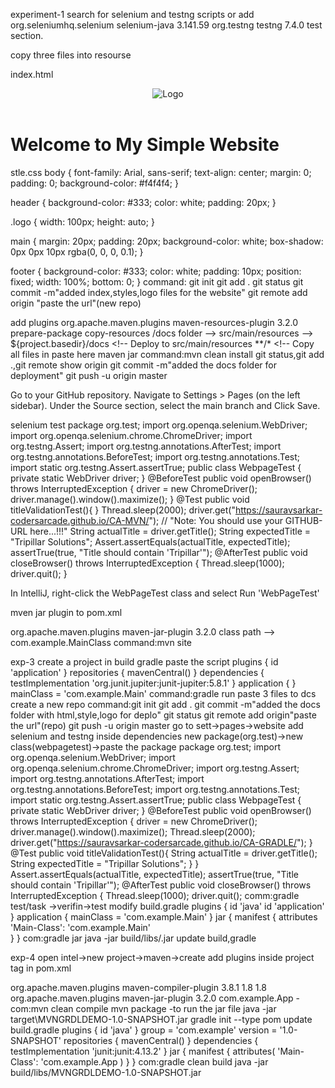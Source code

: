 experiment-1
search for selenium and testng scripts or add
 <dependencies>
 <dependency>
 <groupId>org.seleniumhq.selenium</groupId>
 <artifactId>selenium-java</artifactId>
 <version>3.141.59</version>
 </dependency>
 <dependency>
 <groupId>org.testng</groupId>
 <artifactId>testng</artifactId>
 <version>7.4.0</version>
 <scope>test</scope>
 <dependencies> section.
 </dependency>
  </dependencies>
  
  copy three files into resourse
  
  index.html
  <!DOCTYPE html>
<html lang="en">
<head>
    <meta charset="UTF-8">
    <meta name="viewport" content="width=device-width, initial-scale=1.0">
    <title>My Simple Website</title>
    <link rel="stylesheet" href="style.css">
 </head>
<body>
<header>
    <img src="logo.png" alt="Logo">
</header>
<h1>Welcome to My Simple Website</h1>
</body>
</html>

stle.css
body {
    font-family: Arial, sans-serif;
    text-align: center;
    margin: 0;
    padding: 0;
    background-color: #f4f4f4;
}

header {
    background-color: #333;
    color: white;
    padding: 20px;
}

.logo {
    width: 100px;
    height: auto;
}

main {
    margin: 20px;
    padding: 20px;
    background-color: white;
    box-shadow: 0px 0px 10px rgba(0, 0, 0, 0.1);
}

footer {
    background-color: #333;
    color: white;
    padding: 10px;
    position: fixed;
    width: 100%;
    bottom: 0;
}
command:
git init
git add .
git status
git commit -m"added index,styles,logo files for the website"
git remote add origin "paste the url"(new repo)

add plugins
<build>
 <plugins>
 <plugin>
 <groupId>org.apache.maven.plugins</groupId>
 <artifactId>maven-resources-plugin</artifactId>
 <version>3.2.0</version>
 <executions>
 <execution>
 <phase>prepare-package</phase> <!-- Before packaging -->
 <goals>
 <goal>copy-resources</goal>
 </goals>
 <configuration>
 /docs folder -->
 src/main/resources -->
 <outputDirectory>${project.basedir}/docs</outputDirectory> <!-- Deploy to
 <resources>
 <resource>
 <directory>src/main/resources</directory>
 <includes>
 <include>**/*</include> <!-- Copy all files in
 </includes>
 </plugin>paste here maven jar 
 </plugins>
  </build>
 </resource>
 </resources>
 </configuration>
 </execution>
 </executions>
 command:mvn clean install
 git status,git add .,git remote show origin
 git commit -m"added the docs folder for deployment"
 git push -u origin master

 Go to your GitHub repository.
 Navigate to Settings > Pages (on the left sidebar).
 Under the Source section, select the 
main branch and 
Click Save.

selenium test
package org.test;
 import org.openqa.selenium.WebDriver;
 import org.openqa.selenium.chrome.ChromeDriver;
 import org.testng.Assert;
 import org.testng.annotations.AfterTest;
 import org.testng.annotations.BeforeTest;
 import org.testng.annotations.Test;
 import static org.testng.Assert.assertTrue;
 public class WebpageTest {
 private static WebDriver driver;
 }
 @BeforeTest
 public void openBrowser() throws InterruptedException {
 driver = new ChromeDriver();
 driver.manage().window().maximize();
 }
 @Test
 public void titleValidationTest(){
 }
 Thread.sleep(2000);
 driver.get("https://sauravsarkar-codersarcade.github.io/CA-MVN/"); // "Note: You should
 use your GITHUB-URL here...!!!"
 String actualTitle = driver.getTitle();
 String expectedTitle = "Tripillar Solutions";
 Assert.assertEquals(actualTitle, expectedTitle);
 assertTrue(true, "Title should contain 'Tripillar'");
 @AfterTest
 public void closeBrowser() throws InterruptedException {
 Thread.sleep(1000);
 driver.quit();
 }

 In IntelliJ, right-click the WebPageTest class and select Run 'WebPageTest'

 mven jar plugin to pom.xml
  <build>
 <plugins>
 <!-- Maven JAR Plugin -->
 <plugin>
 <groupId>org.apache.maven.plugins</groupId>
 <artifactId>maven-jar-plugin</artifactId>
 <version>3.2.0</version>
 <configuration>
 <!-- Specify the main class to be executed -->
 <archive>
 <manifestEntries>
 class path -->
 </archive>
 </configuration>
 <Main-Class>com.example.MainClass</Main-Class> <!-- Replace with your main
 </manifestEntries>
 </plugin>paste here site script
 </plugins>
  </build>
  command: mvn clean package
   java -jar target/your-project-name.jar

   add site 
    <build>
 <plugins>
 <plugin>
 <groupId>org.apache.maven.plugins</groupId>
 <artifactId>maven-site-plugin</artifactId>
 </plugins>
  </build>
 <build> section of your 
<version>3.12.1</version> <!-- Use latest version -->
 </plugin>
command:mvn site

exp-3
create a project
in build gradle paste the script
 plugins {
 id 'application'
  }
 repositories {
 mavenCentral()
 }
 dependencies {
 testImplementation 'org.junit.jupiter:junit-jupiter:5.8.1'
  }
  application {
  }
 mainClass = 'com.example.Main'
command:gradle run
paste 3 files to dcs
create a new repo
command:git init
git add .
git commit -m"added the docs folder with html,style,logo for deplo"
git status
git remote add origin"paste the url"(repo)
git push -u origin master
go to sett->pages->website
add selenium and testng inside dependencies
new package(org.test)->new class(webpagetest)->paste the package
package org.test;
 import org.openqa.selenium.WebDriver;
 import org.openqa.selenium.chrome.ChromeDriver;
 import org.testng.Assert;
 import org.testng.annotations.AfterTest;
 import org.testng.annotations.BeforeTest;
 import org.testng.annotations.Test;
 import static org.testng.Assert.assertTrue;
  public class WebpageTest {
 private static WebDriver driver;
 }
 @BeforeTest
 public void openBrowser() throws InterruptedException {
 driver = new ChromeDriver();
 driver.manage().window().maximize();
 Thread.sleep(2000);
 driver.get("https://sauravsarkar-codersarcade.github.io/CA-GRADLE/");
 }
 @Test
 public void titleValidationTest(){
 String actualTitle = driver.getTitle();
 String expectedTitle = "Tripillar Solutions";
 }
 }
 Assert.assertEquals(actualTitle, expectedTitle);
 assertTrue(true, "Title should contain 'Tripillar'");
 @AfterTest
 public void closeBrowser() throws InterruptedException {
 Thread.sleep(1000);
 driver.quit();
 comm:gradle test/task ->verifin->test
modify build.gradle
 plugins {
 id 'java'
 id 'application'
 }
 application {
 mainClass = 'com.example.Main'
  }
 jar {
 manifest {
 attributes 'Main-Class': 'com.example.Main'  
}
}
com:gradle jar
java -jar build/libs/<my-gradle-project>.jar
update build,gradle


exp-4
open intel->new project->maven->create
add plugins inside project tag in pom.xml
<build>
 <plugins>
 <!-- Compiler Plugin -->
 <plugin>
 <groupId>org.apache.maven.plugins</groupId>
 <artifactId>maven-compiler-plugin</artifactId>
 <version>3.8.1</version>
 <configuration>
 <source>1.8</source>
  <target>1.8</target>
 </configuration>
 </plugin>
 <!-- Jar Plugin -->
 <plugin>
 <groupId>org.apache.maven.plugins</groupId>
 <artifactId>maven-jar-plugin</artifactId>
 <version>3.2.0</version>
 <configuration>
 <archive>
 <manifest>
 <mainClass>com.example.App</mainClass>
 </manifest>
  </archive>
 </configuration>
  </plugin>
 </plugins>
 </build>
 -com:mvn clean compile
  mvn package
  -to run the jar file
  java -jar target\MVNGRDLDEMO-1.0-SNAPSHOT.jar
  gradle init --type pom
  update build.gradle
   plugins {
 id 'java'
 }
 group = 'com.example'
 version = '1.0-SNAPSHOT'
 repositories {
 mavenCentral()
  }
  dependencies {
 testImplementation 'junit:junit:4.13.2'
 }
 jar {
 manifest {
 attributes(
 'Main-Class': 'com.example.App
 )
 }
 }
 com:gradle clean build
  java -jar build/libs/MVNGRDLDEMO-1.0-SNAPSHOT.jar
